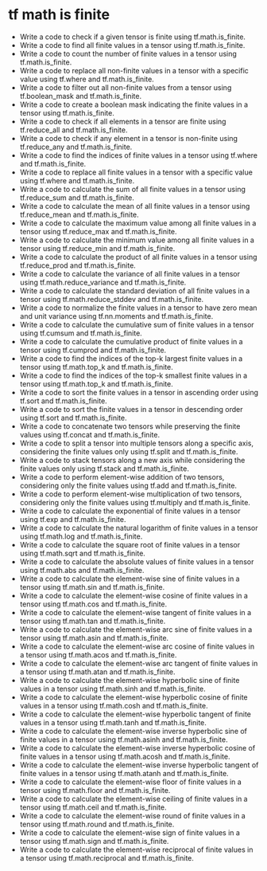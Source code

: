 # tf math is finite

- Write a code to check if a given tensor is finite using tf.math.is_finite.
- Write a code to find all finite values in a tensor using tf.math.is_finite.
- Write a code to count the number of finite values in a tensor using tf.math.is_finite.
- Write a code to replace all non-finite values in a tensor with a specific value using tf.where and tf.math.is_finite.
- Write a code to filter out all non-finite values from a tensor using tf.boolean_mask and tf.math.is_finite.
- Write a code to create a boolean mask indicating the finite values in a tensor using tf.math.is_finite.
- Write a code to check if all elements in a tensor are finite using tf.reduce_all and tf.math.is_finite.
- Write a code to check if any element in a tensor is non-finite using tf.reduce_any and tf.math.is_finite.
- Write a code to find the indices of finite values in a tensor using tf.where and tf.math.is_finite.
- Write a code to replace all finite values in a tensor with a specific value using tf.where and tf.math.is_finite.
- Write a code to calculate the sum of all finite values in a tensor using tf.reduce_sum and tf.math.is_finite.
- Write a code to calculate the mean of all finite values in a tensor using tf.reduce_mean and tf.math.is_finite.
- Write a code to calculate the maximum value among all finite values in a tensor using tf.reduce_max and tf.math.is_finite.
- Write a code to calculate the minimum value among all finite values in a tensor using tf.reduce_min and tf.math.is_finite.
- Write a code to calculate the product of all finite values in a tensor using tf.reduce_prod and tf.math.is_finite.
- Write a code to calculate the variance of all finite values in a tensor using tf.math.reduce_variance and tf.math.is_finite.
- Write a code to calculate the standard deviation of all finite values in a tensor using tf.math.reduce_stddev and tf.math.is_finite.
- Write a code to normalize the finite values in a tensor to have zero mean and unit variance using tf.nn.moments and tf.math.is_finite.
- Write a code to calculate the cumulative sum of finite values in a tensor using tf.cumsum and tf.math.is_finite.
- Write a code to calculate the cumulative product of finite values in a tensor using tf.cumprod and tf.math.is_finite.
- Write a code to find the indices of the top-k largest finite values in a tensor using tf.math.top_k and tf.math.is_finite.
- Write a code to find the indices of the top-k smallest finite values in a tensor using tf.math.top_k and tf.math.is_finite.
- Write a code to sort the finite values in a tensor in ascending order using tf.sort and tf.math.is_finite.
- Write a code to sort the finite values in a tensor in descending order using tf.sort and tf.math.is_finite.
- Write a code to concatenate two tensors while preserving the finite values using tf.concat and tf.math.is_finite.
- Write a code to split a tensor into multiple tensors along a specific axis, considering the finite values only using tf.split and tf.math.is_finite.
- Write a code to stack tensors along a new axis while considering the finite values only using tf.stack and tf.math.is_finite.
- Write a code to perform element-wise addition of two tensors, considering only the finite values using tf.add and tf.math.is_finite.
- Write a code to perform element-wise multiplication of two tensors, considering only the finite values using tf.multiply and tf.math.is_finite.
- Write a code to calculate the exponential of finite values in a tensor using tf.exp and tf.math.is_finite.
- Write a code to calculate the natural logarithm of finite values in a tensor using tf.math.log and tf.math.is_finite.
- Write a code to calculate the square root of finite values in a tensor using tf.math.sqrt and tf.math.is_finite.
- Write a code to calculate the absolute values of finite values in a tensor using tf.math.abs and tf.math.is_finite.
- Write a code to calculate the element-wise sine of finite values in a tensor using tf.math.sin and tf.math.is_finite.
- Write a code to calculate the element-wise cosine of finite values in a tensor using tf.math.cos and tf.math.is_finite.
- Write a code to calculate the element-wise tangent of finite values in a tensor using tf.math.tan and tf.math.is_finite.
- Write a code to calculate the element-wise arc sine of finite values in a tensor using tf.math.asin and tf.math.is_finite.
- Write a code to calculate the element-wise arc cosine of finite values in a tensor using tf.math.acos and tf.math.is_finite.
- Write a code to calculate the element-wise arc tangent of finite values in a tensor using tf.math.atan and tf.math.is_finite.
- Write a code to calculate the element-wise hyperbolic sine of finite values in a tensor using tf.math.sinh and tf.math.is_finite.
- Write a code to calculate the element-wise hyperbolic cosine of finite values in a tensor using tf.math.cosh and tf.math.is_finite.
- Write a code to calculate the element-wise hyperbolic tangent of finite values in a tensor using tf.math.tanh and tf.math.is_finite.
- Write a code to calculate the element-wise inverse hyperbolic sine of finite values in a tensor using tf.math.asinh and tf.math.is_finite.
- Write a code to calculate the element-wise inverse hyperbolic cosine of finite values in a tensor using tf.math.acosh and tf.math.is_finite.
- Write a code to calculate the element-wise inverse hyperbolic tangent of finite values in a tensor using tf.math.atanh and tf.math.is_finite.
- Write a code to calculate the element-wise floor of finite values in a tensor using tf.math.floor and tf.math.is_finite.
- Write a code to calculate the element-wise ceiling of finite values in a tensor using tf.math.ceil and tf.math.is_finite.
- Write a code to calculate the element-wise round of finite values in a tensor using tf.math.round and tf.math.is_finite.
- Write a code to calculate the element-wise sign of finite values in a tensor using tf.math.sign and tf.math.is_finite.
- Write a code to calculate the element-wise reciprocal of finite values in a tensor using tf.math.reciprocal and tf.math.is_finite.
